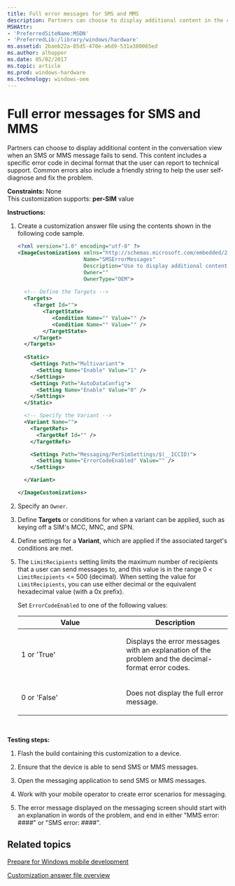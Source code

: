 ```yaml
---
title: Full error messages for SMS and MMS
description: Partners can choose to display additional content in the conversation view when an SMS or MMS message fails to send.
MSHAttr:
- 'PreferredSiteName:MSDN'
- 'PreferredLib:/library/windows/hardware'
ms.assetid: 2baeb22a-85d5-470e-a6d9-531a380065ed
ms.author: alhopper
ms.date: 05/02/2017
ms.topic: article
ms.prod: windows-hardware
ms.technology: windows-oem
---
```


# Full error messages for SMS and MMS


Partners can choose to display additional content in the conversation view when an SMS or MMS message fails to send. This content includes a specific error code in decimal format that the user can report to technical support. Common errors also include a friendly string to help the user self-diagnose and fix the problem.

<a href="" id="constraints---none"></a>**Constraints:** None  
This customization supports: **per-SIM** value

<a href="" id="instructions-"></a>**Instructions:**  
1.  Create a customization answer file using the contents shown in the following code sample.

    ```XML
    <?xml version="1.0" encoding="utf-8" ?>  
    <ImageCustomizations xmlns="http://schemas.microsoft.com/embedded/2004/10/ImageUpdate"  
                         Name="SMSErrorMessages"  
                         Description="Use to display additional content in the conversation view when an SMS or MMS message fails to send."  
                         Owner=""  
                         OwnerType="OEM"> 
      
      <!-- Define the Targets --> 
      <Targets>
         <Target Id="">
            <TargetState>
               <Condition Name="" Value="" />
               <Condition Name="" Value="" />
            </TargetState>
         </Target>
      </Targets>
      
      <Static>
        <Settings Path="Multivariant">
          <Setting Name="Enable" Value="1" />
        </Settings>
        <Settings Path="AutoDataConfig">
          <Setting Name="Enable" Value="0" />
        </Settings>
      </Static>

      <!-- Specify the Variant -->
      <Variant Name=""> 
        <TargetRefs>
          <TargetRef Id="" /> 
        </TargetRefs>

        <Settings Path="Messaging/PerSimSettings/$(__ICCID)">  
          <Setting Name="ErrorCodeEnabled" Value="" />    
        </Settings>  

      </Variant>

    </ImageCustomizations>
    ```

2.  Specify an `Owner`.

3.  Define **Targets** or conditions for when a variant can be applied, such as keying off a SIM's MCC, MNC, and SPN.

4.  Define settings for a **Variant**, which are applied if the associated target's conditions are met.

5.  The `LimitRecipients` setting limits the maximum number of recipients that a user can send messages to, and this value is in the range 0 &lt; `LimitRecipients` &lt;= 500 (decimal). When setting the value for `LimitRecipients`, you can use either decimal or the equivalent hexadecimal value (with a 0x prefix).

    Set `ErrorCodeEnabled` to one of the following values:

    <table>
    <colgroup>
    <col width="50%" />
    <col width="50%" />
    </colgroup>
    <thead>
    <tr class="header">
    <th>Value</th>
    <th>Description</th>
    </tr>
    </thead>
    <tbody>
    <tr class="odd">
    <td><p>1 or 'True'</p></td>
    <td><p>Displays the error messages with an explanation of the problem and the decimal-format error codes.</p></td>
    </tr>
    <tr class="even">
    <td><p>0 or 'False'</p></td>
    <td><p>Does not display the full error message.</p></td>
    </tr>
    </tbody>
    </table>

     

<a href="" id="testing-steps-"></a>**Testing steps:**  
1.  Flash the build containing this customization to a device.

2.  Ensure that the device is able to send SMS or MMS messages.

3.  Open the messaging application to send SMS or MMS messages.

4.  Work with your mobile operator to create error scenarios for messaging.

5.  The error message displayed on the messaging screen should start with an explanation in words of the problem, and end in either "MMS error: \#\#\#\#" or "SMS error: \#\#\#\#".

## Related topics

[Prepare for Windows mobile development](https://docs.microsoft.com/en-us/windows-hardware/manufacture/mobile/preparing-for-windows-mobile-development)

[Customization answer file overview](https://docs.microsoft.com/en-us/windows-hardware/customize/mobile/mcsf/customization-answer-file)